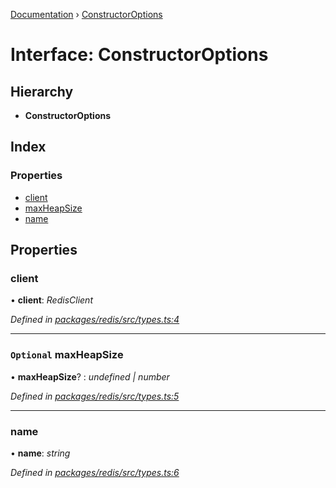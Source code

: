 [Documentation](../README.md) › [ConstructorOptions](constructoroptions.md)

# Interface: ConstructorOptions

## Hierarchy

* **ConstructorOptions**

## Index

### Properties

* [client](constructoroptions.md#client)
* [maxHeapSize](constructoroptions.md#optional-maxheapsize)
* [name](constructoroptions.md#name)

## Properties

###  client

• **client**: *RedisClient*

*Defined in [packages/redis/src/types.ts:4](https://github.com/badbatch/cachemap/blob/497d8de/packages/redis/src/types.ts#L4)*

___

### `Optional` maxHeapSize

• **maxHeapSize**? : *undefined | number*

*Defined in [packages/redis/src/types.ts:5](https://github.com/badbatch/cachemap/blob/497d8de/packages/redis/src/types.ts#L5)*

___

###  name

• **name**: *string*

*Defined in [packages/redis/src/types.ts:6](https://github.com/badbatch/cachemap/blob/497d8de/packages/redis/src/types.ts#L6)*
